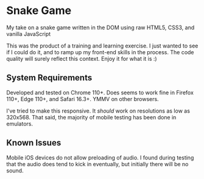 # Snake Game

My take on a snake game written in the DOM using raw HTML5, CSS3, and vanilla JavaScript

This was the product of a training and learning exercise. I just wanted to see if I could do it, and to ramp up my front-end skills in the process.
The code quality will surely reflect this context. Enjoy it for what it is :)

## System Requirements

Developed and tested on Chrome 110+.
Does seems to work fine in Firefox 110+, Edge 110+, and Safari 16.3+.
YMMV on other browsers.

I've tried to make this responsive. It *should* work on resolutions as low as 320x568.
That said, the majority of mobile testing has been done in emulators.

## Known Issues

Mobile iOS devices do not allow preloading of audio. I found during testing that the audio does tend to kick in eventually, but initially there will be no sound.